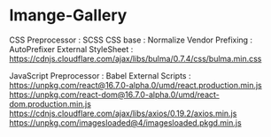 # Imange-Gallery

CSS Preprocessor : SCSS
CSS base : Normalize 
Vendor Prefixing : AutoPrefixer
External StyleSheet : https://cdnjs.cloudflare.com/ajax/libs/bulma/0.7.4/css/bulma.min.css

JavaScript Preprocessor : Babel
External Scripts : 
https://unpkg.com/react@16.7.0-alpha.0/umd/react.production.min.js
https://unpkg.com/react-dom@16.7.0-alpha.0/umd/react-dom.production.min.js
https://cdnjs.cloudflare.com/ajax/libs/axios/0.19.2/axios.min.js
https://unpkg.com/imagesloaded@4/imagesloaded.pkgd.min.js

